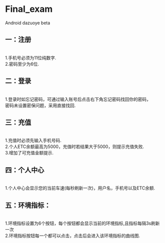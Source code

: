 # Final_exam<br>
Android dazuoye beta<br>
<h2>一：注册</h2><br>
1.手机号必须为11位纯数字.<br>
2.密码至少为6位.<br>
<h2>二：登录</h2><br>
1.登录时如忘记密码，可通过输入账号后点击右下角忘记密码找回你的密码，<br>
密码未设置密保问题，采用直接找回.<br>
<h2>三：充值</h2><br>
1.充值时必须先输入手机号码.<br>
2.个人ETC余额最高为5000，充值时若结果大于5000，则提示充值失败.<br>
3.增加了可充值金额提示.<br>
<h2>四：个人中心</h2><br>
1.个人中心会显示您的当前车速(每秒刷新一次)，用户名，手机号以及ETC余额.<br>
<h2>五：环境指标：</h2><br>
1.环境指标设置为6个按钮，每个按钮都会显示当前的环境指标,且指标每隔3s刷新一次<br>
2.环境指标按钮每一个都可以点击，点击后会进入该环境指标的曲线图.<br>
